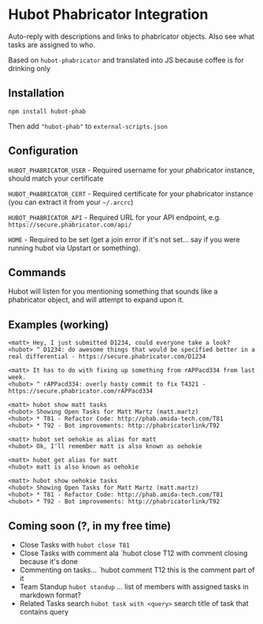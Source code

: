 # Hubot Phabricator Integration

Auto-reply with descriptions and links to phabricator objects.  Also see what tasks are assigned to who.

Based on `hubot-phabricator` and translated into JS because coffee is for drinking only

## Installation

`npm install hubot-phab`

Then add `"hubot-phab"` to `external-scripts.json`

## Configuration

`HUBOT_PHABRICATOR_USER` - Required username for your phabricator instance, should match your certificate

`HUBOT_PHABRICATOR_CERT` - Required certificate for your phabricator instance (you can extract it from your `~/.arcrc`)

`HUBOT_PHABRICATOR_API` - Required URL for your API endpoint, e.g. `https://secure.phabricator.com/api/`

`HOME` - Required to be set (get a join error if it's not set... say if you were running hubot via Upstart or something).

## Commands

Hubot will listen for you mentioning something that sounds like a phabricator object, and will attempt to expand upon it.

## Examples (working)

    <matt> Hey, I just submitted D1234, could everyone take a look?
    <hubot> ^ D1234: do awesome things that would be specified better in a real differential - https://secure.phabricator.com/D1234

    <matt> It has to do with fixing up something from rAPPacd334 from last week.
    <hubot> ^ rAPPacd334: overly hasty commit to fix T4321 - https://secure.phabricator.com/rAPPacd334

    <matt> hubot show matt tasks
    <hubot> Showing Open Tasks for Matt Martz (matt.martz)
    <hubot> * T81 - Refactor Code: http://phab.amida-tech.com/T81
	<hubot> * T92 - Bot improvements: http://phabricatorlink/T92

	<matt> hubot set oehokie as alias for matt
	<hubot> Ok, I'll remember matt is also known as oehokie

	<matt> hubot get alias for matt
	<hubot> matt is also known as oehokie

	<matt> hubot show oehokie tasks
	<hubot> Showing Open Tasks for Matt Martz (matt.martz)
    <hubot> * T81 - Refactor Code: http://phab.amida-tech.com/T81
	<hubot> * T92 - Bot improvements: http://phabricatorlink/T92

## Coming soon (?, in my free time)

- Close Tasks with `hubot close T81`
- Close Tasks with comment ala `hubot close T12 with comment closing because it's done
- Commenting on tasks... `hubot comment T12 this is the comment part of it
- Team Standup `hubot standup` ...  list of members with assigned tasks in markdown format?
- Related Tasks search `hubot task with <query>` search title of task that contains query